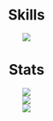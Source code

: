 <h1 align="center">Skills</h1>
<p align="center">
  <a href="https://skillicons.dev">
    <img src="https://skillicons.dev/icons?i=java,kotlin,cs,go,py,js,ts,nodejs,bash,powershell,spring,ktor,nestjs,fastapi,qt,nginx,hibernate,gradle,maven,vite,html,css,md,svg,react,nextjs,vue,materialui,bootstrap,bots,git,github,idea,androidstudio,visualstudio,vscode,autocad,heroku,vercel,figma,firebase,supabase,mongodb,mysql,postgres,sqlite,redis,linux,docker,wordpress,ps,ai&perline=20" />
  </a>
</p>

<h1 align="center">Stats</h1>
<p align="center">
  <a href="https://github-readme-streak-stats.herokuapp.com">
    <img src="https://github-readme-streak-stats.herokuapp.com?user=HeadcrabJ&theme=github-dark-blue&date_format=M%20j%5B%2C%20Y%5D" />
  </a>
  <br />
  <a href="https://github.com/anuraghazra/github-readme-stats">
    <img src="https://github-readme-stats.vercel.app/api?username=HeadcrabJ&show_icons=true&count_private=true&hide_border=false&hide_title=true&theme=github_dark" />
  </a>
  <br />
  <a href="https://github.com/anuraghazra/github-readme-stats">
    <img src="https://github-readme-stats.vercel.app/api/top-langs/?username=HeadcrabJ&hide_title=true&card_width=445&layout=compact&theme=github_dark&langs_count=10" />
  </a>
</p>
